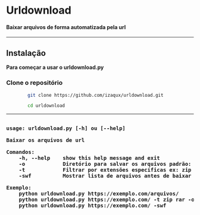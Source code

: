 # Urldownload
#### **Baixar arquivos de forma automatizada pela url**
---
## Instalação
**Para começar a usar o urldownload.py**
### Clone o repositório
```bash
        git clone https://github.com/izaqux/urldownload.git

        cd urldownload
```
---
<pre>
<b>
usage: urldownload.py [-h] ou [--help]

Baixar os arquivos de url

Comandos:
	-h, --help    show this help message and exit
	-o            Diretório para salvar os arquivos padrão: downloads
	-t            Filtrar por extensões específicas ex: zip pdf
	-swf          Mostrar lista de arquivos antes de baixar

Exemplo:
	python urldownload.py https://exemplo.com/arquivos/
	python urldownload.py https://exemplo.com/ -t zip rar -o MeusDownloads
	python urldownload.py https://exemplo.com/ -swf
</b>
</pre>